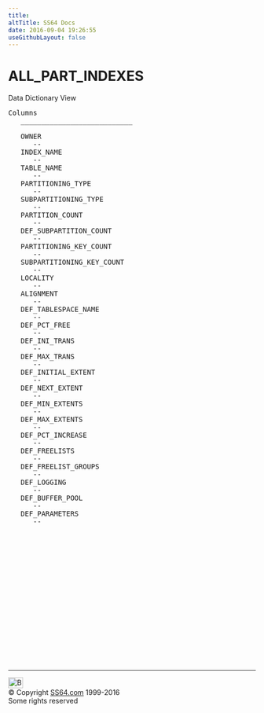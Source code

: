 ```yaml
---
title:
altTitle: SS64 Docs
date: 2016-09-04 19:26:55
useGithubLayout: false
---
```

<!-- #BeginLibraryItem "/Library/head_orad.lbi" --><!-- #EndLibraryItem --><h1>ALL_PART_INDEXES </h1><p> Data Dictionary View </p> 
 
<pre>Columns
   ___________________________
 
   OWNER
      --
   INDEX_NAME
      --
   TABLE_NAME
      --
   PARTITIONING_TYPE
      --
   SUBPARTITIONING_TYPE
      --
   PARTITION_COUNT
      --
   DEF_SUBPARTITION_COUNT
      --
   PARTITIONING_KEY_COUNT
      --
   SUBPARTITIONING_KEY_COUNT
      --
   LOCALITY
      --
   ALIGNMENT
      --
   DEF_TABLESPACE_NAME
      --
   DEF_PCT_FREE
      --
   DEF_INI_TRANS
      --
   DEF_MAX_TRANS
      --
   DEF_INITIAL_EXTENT
      --
   DEF_NEXT_EXTENT
      --
   DEF_MIN_EXTENTS
      --
   DEF_MAX_EXTENTS
      --
   DEF_PCT_INCREASE
      --
   DEF_FREELISTS
      --
   DEF_FREELIST_GROUPS
      --
   DEF_LOGGING
      --
   DEF_BUFFER_POOL
      --
   DEF_PARAMETERS
      --

</pre><!-- #BeginLibraryItem "/Library/foot_orad.lbi" --><p>
<!-- oracle-footer -->
<ins class="adsbygoogle" style="display:inline-block;width:300px;height:250px" data-ad-client="ca-pub-6140977852749469" data-ad-slot="4275490898"></ins>
<script>
(adsbygoogle = window.adsbygoogle || []).push({});
</script></p>
<hr>
<div id="bl" class="footer"><a href="ALL_PART_INDEXES.html#"><img src="../images/top.png" width="30" height="22" alt="Back to the Top"></a></div>
<div id="br" class="footer, tagline">© Copyright <a href="../index.html">SS64.com</a> 1999-2016<br>
Some rights reserved</div>
<!-- #EndLibraryItem -->

